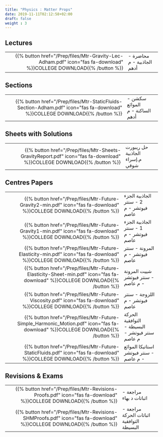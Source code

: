 ```yaml
---
title: "Physics : Matter Props"
date: 2019-11-11T02:12:58+02:00
draft: false
weight : 3
---
```



## Lectures



|  | |
|---:|----------------------|
| {{% button href="/Prep/files/Mtr-Gravity-Lec-Adham.pdf" icon="fas fa-download" %}}COLLEGE DOWNLOAD{{% /button %}} | محاضرة - الجاذبية - م أدهم




## Sections

|  | |
|---:|----------------------|
| {{% button href="/Prep/files/Mtr-StaticFluids-Section-Adham.pdf" icon="fas fa-download" %}}COLLEGE DOWNLOAD{{% /button %}} | سكشن - الموائع الساكنة - م أدهم   |

## Sheets with Solutions

| | |
|---:|----------------------|
| {{% button href="/Prep/files/Mtr-Sheets-GravityReport.pdf" icon="fas fa-download" %}}COLLEGE DOWNLOAD{{% /button %}} |حل ريبورت الجاذبية م.إسراء شوقي |

## Centres Papers 

|  | |
|---:|----------------------|
| {{% button href="/Prep/files/Mtr-Future-Gravity2-min.pdf" icon="fas fa-download" %}}COLLEGE DOWNLOAD{{% /button %}} | الجاذبية الجزء 2 - سنتر فيوتشر - م عاصم    |
| {{% button href="/Prep/files/Mtr-Future-Gravity1-min.pdf" icon="fas fa-download" %}}COLLEGE DOWNLOAD{{% /button %}} | الجاذبية الجزء 1 - سنتر فيوتشر - م عاصم    |
| {{% button href="/Prep/files/Mtr-Future-Elasticity-min.pdf" icon="fas fa-download" %}}COLLEGE DOWNLOAD{{% /button %}} | المرونة - سنتر فيوتشر - م عاصم    |
| {{% button href="/Prep/files/Mtr-Future-Elasticity-Sheet-min.pdf" icon="fas fa-download" %}}COLLEGE DOWNLOAD{{% /button %}} | شييت المرونة - سنتر فيوتشر - م عاصم    |
| {{% button href="/Prep/files/Mtr-Future-Viscosity.pdf" icon="fas fa-download" %}}COLLEGE DOWNLOAD{{% /button %}} | اللزوجة - سنتر فيوتشر - م عاصم    |
| {{% button href="/Prep/files/Mtr-Future-Simple_Harmonic_Motion.pdf" icon="fas fa-download" %}}COLLEGE DOWNLOAD{{% /button %}} | الحركة التوافقية البسيطة - سنتر فيوتشر - م عاصم    |
| {{% button href="/Prep/files/Mtr-Future-StaticFluids.pdf" icon="fas fa-download" %}}COLLEGE DOWNLOAD{{% /button %}} | استاتيكا الموائع - سنتر فيوتشر - م عاصم    |

## Revisions & Exams

|  | |
|---:|----------------------|
| {{% button href="/Prep/files/Mtr-Revisions-Proofs.pdf" icon="fas fa-download" %}}COLLEGE DOWNLOAD{{% /button %}} | مراجعة - اثباتات د بهاء    |
| {{% button href="/Prep/files/Mtr-Revisions-SHMProofs.pdf" icon="fas fa-download" %}}COLLEGE DOWNLOAD{{% /button %}} | مراجعة - اثباتات الحركة التوافقية البسيطة    |
